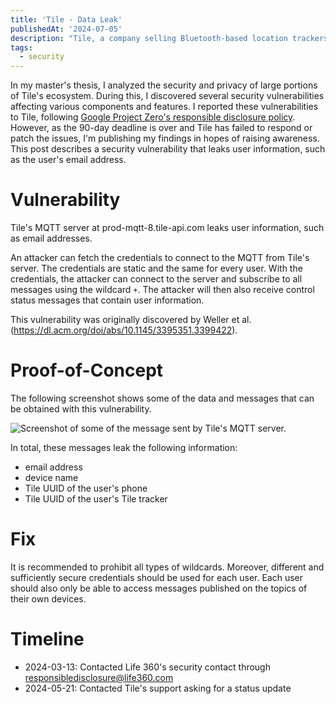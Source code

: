 ```yaml
---
title: 'Tile - Data Leak'
publishedAt: '2024-07-05'
description: "Tile, a company selling Bluetooth-based location trackers, has a vulnerability that leaks user information. I uncovered this vulnerability during my master's thesis, in which I analyzed the security and privacy of the Tile ecosystem."
tags:
  - security
---
```


In my master's thesis, I analyzed the security and privacy of large portions of Tile's ecosystem.
During this, I discovered several security vulnerabilities affecting various components and features.
I reported these vulnerabilities to Tile, following [Google Project Zero's responsible disclosure policy](https://googleprojectzero.blogspot.com/2021/04/policy-and-disclosure-2021-edition.html).
However, as the 90-day deadline is over and Tile has failed to respond or patch the issues, I'm publishing my findings in hopes of raising awareness.
This post describes a security vulnerability that leaks user information, such as the user's email address.

# Vulnerability

Tile's MQTT server at prod-mqtt-8.tile-api.com leaks user information, such as email addresses.

An attacker can fetch the credentials to connect to the MQTT from Tile's server.
The credentials are static and the same for every user.
With the credentials, the attacker can connect to the server and subscribe to all messages using the wildcard `+`.
The attacker will then also receive control status messages that contain user information.

This vulnerability was originally discovered by Weller et al. (https://dl.acm.org/doi/abs/10.1145/3395351.3399422).

# Proof-of-Concept

The following screenshot shows some of the data and messages that can be obtained with this vulnerability.

![Screenshot of some of the message sent by Tile's MQTT server.](./data-screenshot.png)

In total, these messages leak the following information:

- email address
- device name
- Tile UUID of the user's phone
- Tile UUID of the user's Tile tracker

# Fix

It is recommended to prohibit all types of wildcards.
Moreover, different and sufficiently secure credentials should be used for each user.
Each user should also only be able to access messages published on the topics of their own devices.

# Timeline

- 2024-03-13: Contacted Life 360's security contact through responsibledisclosure@life360.com
- 2024-05-21: Contacted Tile's support asking for a status update
